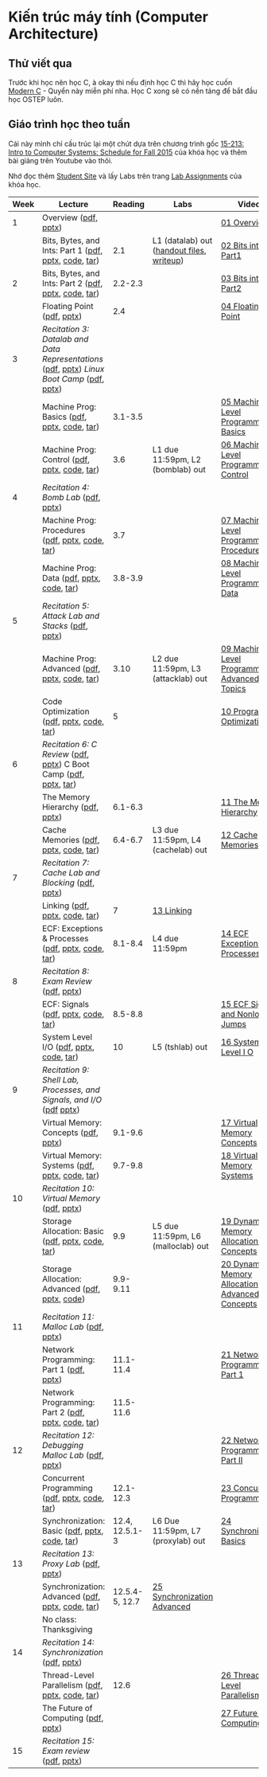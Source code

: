 # Kiến trúc máy tính (Computer Architecture)

## Thử viết qua

Trước khi học nên học C, à okay thì nếu định học C thì hãy học cuốn [Modern C](https://inria.hal.science/hal-02383654v2/file/modernC.pdf) - Quyển này miễn phí nha. Học C xong sẽ có nền tảng để bắt đầu học OSTEP luôn.

## Giáo trình học theo tuần

Cái này mình chỉ cấu trúc lại một chút dựa trên chương trình gốc [15-213: Intro to Computer Systems: Schedule for Fall 2015](https://www.cs.cmu.edu/afs/cs/academic/class/15213-f15/www/schedule.html) của khóa học và thêm bài giảng trên Youtube vào thôi.

Nhớ đọc thêm [Student Site](http://csapp.cs.cmu.edu/3e/students.html) và lấy Labs trên trang [Lab Assignments](http://csapp.cs.cmu.edu/3e/labs.html) của khóa học.

| Week | Lecture | Reading | Labs | Videos | 
| --- | --- | --- | --- | --- |
| 1 | Overview ([pdf](https://www.cs.cmu.edu/afs/cs/academic/class/15213-f15/www/lectures/01-overview.pdf), [pptx](https://www.cs.cmu.edu/afs/cs/academic/class/15213-f15/www/lectures/01-overview.pptx)) | | | [01 Overview](https://www.youtube.com/watch?v=4CpHpFu_KYM) |
|  | Bits, Bytes, and Ints: Part 1 ([pdf](https://www.cs.cmu.edu/afs/cs/academic/class/15213-f15/www/lectures/02-03-bits-ints.pdf), [pptx](https://www.cs.cmu.edu/afs/cs/academic/class/15213-f15/www/lectures/02-03-bits-ints.pptx), [code](https://www.cs.cmu.edu/afs/cs/academic/class/15213-f15/www/code/02-03-bits-ints), [tar](https://www.cs.cmu.edu/afs/cs/academic/class/15213-f15/www/code/02-03-bits-ints.tar)) | 2.1 | L1 (datalab) out ([handout files](https://www.cs.cmu.edu/afs/cs/academic/class/15213-f15/www/labs/datalab-handout.tar), [writeup](https://www.cs.cmu.edu/afs/cs/academic/class/15213-f15/www/labs/datalab.pdf)) | [02 Bits ints Part1](https://www.youtube.com/watch?v=SIHjTvIM1EQ) |
| 2 | Bits, Bytes, and Ints: Part 2 ([pdf](https://www.cs.cmu.edu/afs/cs/academic/class/15213-f15/www/lectures/02-03-bits-ints.pdf), [pptx](https://www.cs.cmu.edu/afs/cs/academic/class/15213-f15/www/lectures/02-03-bits-ints.pptx), [code](https://www.cs.cmu.edu/afs/cs/academic/class/15213-f15/www/code/02-03-bits-ints/), [tar](https://www.cs.cmu.edu/afs/cs/academic/class/15213-f15/www/code/02-03-bits-ints.tar)) | 2.2-2.3 | | [03 Bits ints Part2](https://www.youtube.com/watch?v=hs3wRnQUh0o) | 
| | Floating Point ([pdf](https://www.cs.cmu.edu/afs/cs/academic/class/15213-f15/www/lectures/04-float.pdf), [pptx](https://www.cs.cmu.edu/afs/cs/academic/class/15213-f15/www/lectures/04-float.pptx)) | 2.4 | | [04 Floating Point](https://www.youtube.com/watch?v=E8_ymtFfZvA) |
| 3 | *Recitation 3: Datalab and Data Representations* ([pdf](https://www.cs.cmu.edu/afs/cs/academic/class/15213-f15/www/recitations/rec03.pdf), [pptx](https://www.cs.cmu.edu/afs/cs/academic/class/15213-f15/www/recitations/rec03.pptx)) *Linux Boot Camp* ([pdf](https://www.cs.cmu.edu/afs/cs/academic/class/15213-f15/www/recitations/linux_boot_camp.pdf), [pptx](https://www.cs.cmu.edu/afs/cs/academic/class/15213-f15/www/recitations/linux_boot_camp.pptx)) | | | |
| | Machine Prog: Basics ([pdf](https://www.cs.cmu.edu/afs/cs/academic/class/15213-f15/www/lectures/05-machine-basics.pdf), [pptx](https://www.cs.cmu.edu/afs/cs/academic/class/15213-f15/www/lectures/05-machine-basics.pptx), [code](https://www.cs.cmu.edu/afs/cs/academic/class/15213-f15/www/code/05-machine-basics), [tar](https://www.cs.cmu.edu/afs/cs/academic/class/15213-f15/www/code/05-machine-basics.tar)) | 3.1-3.5 | | [05 Machine Level Programming I Basics](https://www.youtube.com/watch?v=-UbRr4gDnyE) | 
| | Machine Prog: Control ([pdf](https://www.cs.cmu.edu/afs/cs/academic/class/15213-f15/www/lectures/06-machine-control.pdf), [pptx](https://www.cs.cmu.edu/afs/cs/academic/class/15213-f15/www/lectures/06-machine-control.pptx), [code](https://www.cs.cmu.edu/afs/cs/academic/class/15213-f15/www/code/06-machine-control), [tar](https://www.cs.cmu.edu/afs/cs/academic/class/15213-f15/www/code/06-machine-control.tar)) | 3.6 | L1 due 11:59pm, L2 (bomblab) out | [06 Machine Level Programming II Control](https://www.youtube.com/watch?v=Q9DHaqlS3ZM) |
| 4 | *Recitation 4: Bomb Lab* ([pdf](https://www.cs.cmu.edu/afs/cs/academic/class/15213-f15/www/recitations/rec04.pdf), [pptx](https://www.cs.cmu.edu/afs/cs/academic/class/15213-f15/www/recitations/rec04.pptx)) | | | |
| | Machine Prog: Procedures ([pdf](https://www.cs.cmu.edu/afs/cs/academic/class/15213-f15/www/lectures/07-machine-procedures.pdf), [pptx](https://www.cs.cmu.edu/afs/cs/academic/class/15213-f15/www/lectures/07-machine-procedures.pptx), [code](https://www.cs.cmu.edu/afs/cs/academic/class/15213-f15/www/code/07-machine-procedures), [tar](https://www.cs.cmu.edu/afs/cs/academic/class/15213-f15/www/code/07-machine-procedures.tar)) | 3.7 | | [07 Machine Level Programming III Procedures](https://www.youtube.com/watch?v=lthX7JQjlgI) | 
| | Machine Prog: Data ([pdf](https://www.cs.cmu.edu/afs/cs/academic/class/15213-f15/www/lectures/08-machine-data.pdf), [pptx](https://www.cs.cmu.edu/afs/cs/academic/class/15213-f15/www/lectures/08-machine-data.pptx), [code](https://www.cs.cmu.edu/afs/cs/academic/class/15213-f15/www/code/08-machine-data), [tar](https://www.cs.cmu.edu/afs/cs/academic/class/15213-f15/www/code/08-machine-data.tar)) | 3.8-3.9 | | [08 Machine Level Programming IV Data](https://www.youtube.com/watch?v=hZHmIW6ru3I) |
| 5 | *Recitation 5: Attack Lab and Stacks* ([pdf](https://www.cs.cmu.edu/afs/cs/academic/class/15213-f15/www/recitations/rec05.pdf), [pptx](https://www.cs.cmu.edu/afs/cs/academic/class/15213-f15/www/recitations/rec05.pptx)) | | | |
|  | Machine Prog: Advanced ([pdf](https://www.cs.cmu.edu/afs/cs/academic/class/15213-f15/www/lectures/09-machine-advanced.pdf), [pptx](https://www.cs.cmu.edu/afs/cs/academic/class/15213-f15/www/lectures/09-machine-advanced.pptx), [code](https://www.cs.cmu.edu/afs/cs/academic/class/15213-f15/www/code/09-machine-advanced), [tar](https://www.cs.cmu.edu/afs/cs/academic/class/15213-f15/www/code/09-machine-advanced.tar)) | 3.10 | L2 due 11:59pm, L3 (attacklab) out | [09 Machine Level Programming V Advanced Topics](https://www.youtube.com/watch?v=8vcm7kpTDow) |
| | Code Optimization ([pdf](https://www.cs.cmu.edu/afs/cs/academic/class/15213-f15/www/lectures/10-optimization.pdf), [pptx](https://www.cs.cmu.edu/afs/cs/academic/class/15213-f15/www/lectures/10-optimization.pptx), [code](https://www.cs.cmu.edu/afs/cs/academic/class/15213-f15/www/code/10-optimization), [tar](https://www.cs.cmu.edu/afs/cs/academic/class/15213-f15/www/code/10-optimization.tar)) | 5 | | [10 Program Optimization](https://www.youtube.com/watch?v=rH91tGltTiw) |
| 6 | *Recitation 6: C Review* ([pdf](https://www.cs.cmu.edu/afs/cs/academic/class/15213-f15/www/recitations/rec06.pdf), [pptx](https://www.cs.cmu.edu/afs/cs/academic/class/15213-f15/www/recitations/rec06.pptx)) C Boot Camp ([pdf](https://www.cs.cmu.edu/afs/cs/academic/class/15213-f15/www/recitations/c_boot_camp.pdf), [pptx](https://www.cs.cmu.edu/afs/cs/academic/class/15213-f15/www/recitations/c_boot_camp.pptx), [tar](https://www.cs.cmu.edu/afs/cs/academic/class/15213-f15/www/recitations/c_boot_camp.tar)) |
| | The Memory Hierarchy ([pdf](https://www.cs.cmu.edu/afs/cs/academic/class/15213-f15/www/lectures/11-memory-hierarchy.pdf), [pptx](https://www.cs.cmu.edu/afs/cs/academic/class/15213-f15/www/lectures/11-memory-hierarchy.pptx)) | 6.1-6.3 | | [11 The Memory Hierarchy](https://www.youtube.com/watch?v=zDJxqQ3J8r0) |
| | Cache Memories ([pdf](https://www.cs.cmu.edu/afs/cs/academic/class/15213-f15/www/lectures/12-cache-memories.pdf), [pptx](https://www.cs.cmu.edu/afs/cs/academic/class/15213-f15/www/lectures/12-cache-memories.pptx), [code](https://www.cs.cmu.edu/afs/cs/academic/class/15213-f15/www/code/12-cache-memories), [tar](https://www.cs.cmu.edu/afs/cs/academic/class/15213-f15/www/code/12-cache-memories.tar)) | 6.4-6.7 | L3 due 11:59pm, L4 (cachelab) out | [12 Cache Memories](https://www.youtube.com/watch?v=bdn4QuJOVSc) |
| 7 | *Recitation 7: Cache Lab and Blocking* ([pdf](https://www.cs.cmu.edu/afs/cs/academic/class/15213-f15/www/recitations/rec07.pdf), [pptx](https://www.cs.cmu.edu/afs/cs/academic/class/15213-f15/www/recitations/rec07.pptx)) |
|  | Linking ([pdf](https://www.cs.cmu.edu/afs/cs/academic/class/15213-f15/www/lectures/13-linking.pdf), [pptx](https://www.cs.cmu.edu/afs/cs/academic/class/15213-f15/www/lectures/13-linking.pptx), [code](https://www.cs.cmu.edu/afs/cs/academic/class/15213-f15/www/code/13-linking), [tar](https://www.cs.cmu.edu/afs/cs/academic/class/15213-f15/www/code/13-linking.tar)) | 7 | [13 Linking](https://www.youtube.com/watch?v=ZbKImUe3mQs) | 
| | ECF: Exceptions & Processes ([pdf](https://www.cs.cmu.edu/afs/cs/academic/class/15213-f15/www/lectures/14-ecf-procs.pdf), [pptx](https://www.cs.cmu.edu/afs/cs/academic/class/15213-f15/www/lectures/14-ecf-procs.pptx), [code](https://www.cs.cmu.edu/afs/cs/academic/class/15213-f15/www/code/14-ecf-procs), [tar](https://www.cs.cmu.edu/afs/cs/academic/class/15213-f15/www/code/14-ecf-procs.tar)) | 8.1-8.4 | L4 due 11:59pm | [14 ECF  Exceptions & Processes](https://www.youtube.com/watch?v=H8PpoEAnB6k) |
| 8 | *Recitation 8: Exam Review* ([pdf](https://www.cs.cmu.edu/afs/cs/academic/class/15213-f15/www/recitations/rec08.pdf), [pptx](https://www.cs.cmu.edu/afs/cs/academic/class/15213-f15/www/recitations/rec08.pptx)) | | | |
| | ECF: Signals ([pdf](https://www.cs.cmu.edu/afs/cs/academic/class/15213-f15/www/lectures/15-ecf-signals.pdf), [pptx](https://www.cs.cmu.edu/afs/cs/academic/class/15213-f15/www/lectures/15-ecf-signals.pptx), [code](https://www.cs.cmu.edu/afs/cs/academic/class/15213-f15/www/code/15-ecf-signals), [tar](https://www.cs.cmu.edu/afs/cs/academic/class/15213-f15/www/code/15-ecf-signals.tar)) | 8.5-8.8 | | [15 ECF  Signals and Nonlocal Jumps](https://www.youtube.com/watch?v=rznU-XtrLhA) |
|  | System Level I/O ([pdf](https://www.cs.cmu.edu/afs/cs/academic/class/15213-f15/www/lectures/16-io.pdf), [pptx](https://www.cs.cmu.edu/afs/cs/academic/class/15213-f15/www/lectures/16-io.pptx), [code](https://www.cs.cmu.edu/afs/cs/academic/class/15213-f15/www/code/16-io), [tar](https://www.cs.cmu.edu/afs/cs/academic/class/15213-f15/www/code/16-io.tar)) | 10 | L5 (tshlab) out | [16 System Level I O](https://www.youtube.com/watch?v=G4z6h_DcV4c) |
| 9 | *Recitation 9: Shell Lab, Processes, and Signals, and I/O* ([pdf](https://www.cs.cmu.edu/afs/cs/academic/class/15213-f15/www/recitations/rec09.pdf) [pptx](https://www.cs.cmu.edu/afs/cs/academic/class/15213-f15/www/recitations/rec09.pptx)) | | | |
|  | Virtual Memory: Concepts ([pdf](https://www.cs.cmu.edu/afs/cs/academic/class/15213-f15/www/lectures/17-vm-concepts.pdf), [pptx](https://www.cs.cmu.edu/afs/cs/academic/class/15213-f15/www/lectures/17-vm-concepts.pptx)) | 9.1-9.6 | | [17 Virtual Memory  Concepts](https://www.youtube.com/watch?v=I9Qxm2zYZv8) |
| | Virtual Memory: Systems ([pdf](https://www.cs.cmu.edu/afs/cs/academic/class/15213-f15/www/lectures/18-vm-systems.pdf), [pptx](https://www.cs.cmu.edu/afs/cs/academic/class/15213-f15/www/lectures/18-vm-systems.pptx), [code](https://www.cs.cmu.edu/afs/cs/academic/class/15213-f15/www/code/18-vm-systems), [tar](https://www.cs.cmu.edu/afs/cs/academic/class/15213-f15/www/code/18-vm-systems.tar)) | 9.7-9.8 | | [18 Virtual Memory  Systems](https://www.youtube.com/watch?v=PCOkUPC65Jk) |
| 10 | *Recitation 10: Virtual Memory* ([pdf](https://www.cs.cmu.edu/afs/cs/academic/class/15213-f15/www/recitations/rec10.pdf), [pptx](https://www.cs.cmu.edu/afs/cs/academic/class/15213-f15/www/recitations/rec10.pptx)) | | | |
| | Storage Allocation: Basic ([pdf](https://www.cs.cmu.edu/afs/cs/academic/class/15213-f15/www/lectures/19-malloc-basic.pdf), [pptx](https://www.cs.cmu.edu/afs/cs/academic/class/15213-f15/www/lectures/19-malloc-basic.pptx), [code](https://www.cs.cmu.edu/afs/cs/academic/class/15213-f15/www/code/19-malloc-basic), [tar](https://www.cs.cmu.edu/afs/cs/academic/class/15213-f15/www/code/19-malloc-basic.tar)) | 9.9 | L5 due 11:59pm, L6 (malloclab) out | [19 Dynamic Memory Allocation  Basic Concepts](https://www.youtube.com/watch?v=TmykAwKQo6g) |
|  | Storage Allocation: Advanced ([pdf](https://www.cs.cmu.edu/afs/cs/academic/class/15213-f15/www/lectures/20-malloc-advanced.pdf), [pptx](https://www.cs.cmu.edu/afs/cs/academic/class/15213-f15/www/lectures/20-malloc-advanced.pptx), [code](https://www.cs.cmu.edu/afs/cs/academic/class/15213-f15/www/code/20-malloc-advanced/)) | 9.9-9.11 | | [20 Dynamic Memory Allocation  Advanced Concepts](https://www.youtube.com/watch?v=ru_2lvPNeQM) |
| 11 | *Recitation 11: Malloc Lab* ([pdf](https://www.cs.cmu.edu/afs/cs/academic/class/15213-f15/www/recitations/rec11.pdf), [pptx](https://www.cs.cmu.edu/afs/cs/academic/class/15213-f15/www/recitations/rec11.pptx)) | | | |
| | Network Programming: Part 1 ([pdf](https://www.cs.cmu.edu/afs/cs/academic/class/15213-f15/www/lectures/21-netprog1.pdf), [pptx](https://www.cs.cmu.edu/afs/cs/academic/class/15213-f15/www/lectures/21-netprog1.pptx)) | 11.1-11.4 | | [21 Network Programmin Part 1](https://www.youtube.com/watch?v=LPxALdezA8Y) |
| | Network Programming: Part 2 ([pdf](https://www.cs.cmu.edu/afs/cs/academic/class/15213-f15/www/lectures/22-netprog2.pdf), [pptx](https://www.cs.cmu.edu/afs/cs/academic/class/15213-f15/www/lectures/22-netprog2.pptx), [code](https://www.cs.cmu.edu/afs/cs/academic/class/15213-f15/www/code/22-netprog2/), [tar](https://www.cs.cmu.edu/afs/cs/academic/class/15213-f15/www/code/22-netprog2.tar)) | 11.5-11.6 | | |
| 12 | *Recitation 12: Debugging Malloc Lab* ([pdf](https://www.cs.cmu.edu/afs/cs/academic/class/15213-f15/www/recitations/rec12.pdf), [pptx](https://www.cs.cmu.edu/afs/cs/academic/class/15213-f15/www/recitations/rec12.pptx)) | | | [22 Network Programming Part II](https://www.youtube.com/watch?v=f-KltQKLwd0) |
|  | Concurrent Programming ([pdf](https://www.cs.cmu.edu/afs/cs/academic/class/15213-f15/www/lectures/23-concprog.pdf), [pptx](https://www.cs.cmu.edu/afs/cs/academic/class/15213-f15/www/lectures/23-concprog.pptx), [code](https://www.cs.cmu.edu/afs/cs/academic/class/15213-f15/www/code/23-concprog), [tar](https://www.cs.cmu.edu/afs/cs/academic/class/15213-f15/www/code/23-concprog.tar)) | 12.1-12.3 | | [23 Concurrent Programming](https://www.youtube.com/watch?v=_sQZ3ouLFZ4) |
| | Synchronization: Basic ([pdf](https://www.cs.cmu.edu/afs/cs/academic/class/15213-f15/www/lectures/24-sync-basic.pdf), [pptx](https://www.cs.cmu.edu/afs/cs/academic/class/15213-f15/www/lectures/24-sync-basic.pptx), [code](https://www.cs.cmu.edu/afs/cs/academic/class/15213-f15/www/code/24-sync-basic), [tar](https://www.cs.cmu.edu/afs/cs/academic/class/15213-f15/www/code/24-sync-basic.tar)) | 12.4, 12.5.1-3 | L6 Due 11:59pm, L7 (proxylab) out | [24 Synchronization  Basics](https://www.youtube.com/watch?v=k2AtE2ks454) |
| 13 | *Recitation 13: Proxy Lab* ([pdf](https://www.cs.cmu.edu/afs/cs/academic/class/15213-f15/www/recitations/rec13.pdf), [pptx](https://www.cs.cmu.edu/afs/cs/academic/class/15213-f15/www/recitations/rec13.pptx)) |
|  | Synchronization: Advanced ([pdf](https://www.cs.cmu.edu/afs/cs/academic/class/15213-f15/www/lectures/25-sync-advanced.pdf), [pptx](https://www.cs.cmu.edu/afs/cs/academic/class/15213-f15/www/lectures/25-sync-advanced.pptx), [code](https://www.cs.cmu.edu/afs/cs/academic/class/15213-f15/www/code/25-sync-advanced), [tar](https://www.cs.cmu.edu/afs/cs/academic/class/15213-f15/www/code/25-sync-advanced.tar)) | 12.5.4-5, 12.7 | [25 Synchronization  Advanced](https://www.youtube.com/watch?v=JW-letxOAgM) | |
|  | No class: Thanksgiving | | | |
| 14 | *Recitation 14: Synchronization* ([pdf](https://www.cs.cmu.edu/afs/cs/academic/class/15213-f15/www/recitations/rec14.pdf), [pptx](https://www.cs.cmu.edu/afs/cs/academic/class/15213-f15/www/recitations/rec14.pptx)) | | | |
|  | Thread-Level Parallelism ([pdf](https://www.cs.cmu.edu/afs/cs/academic/class/15213-f15/www/lectures/26-parallelism.pdf), [pptx](https://www.cs.cmu.edu/afs/cs/academic/class/15213-f15/www/lectures/26-parallelism.pptx), [code](https://www.cs.cmu.edu/afs/cs/academic/class/15213-f15/www/code/26-parallelism), [tar](https://www.cs.cmu.edu/afs/cs/academic/class/15213-f15/www/code/26-parallelism.tar)) | 12.6 | | [26 Thread Level Parallelism](https://www.youtube.com/watch?v=-uv8xsvhfp4) |
|  | The Future of Computing ([pdf](https://www.cs.cmu.edu/afs/cs/academic/class/15213-f15/www/lectures/27-future.pdf), [pptx](https://www.cs.cmu.edu/afs/cs/academic/class/15213-f15/www/lectures/27-future.pptx)) | | | [27 Future of Computing](https://www.youtube.com/watch?v=eeKMluYiDgI) |
| 15 | *Recitation 15: Exam review* ([pdf](https://www.cs.cmu.edu/afs/cs/academic/class/15213-f15/www/recitations/rec15.pdf), [pptx](https://www.cs.cmu.edu/afs/cs/academic/class/15213-f15/www/recitations/rec15.pptx)) | | | |

